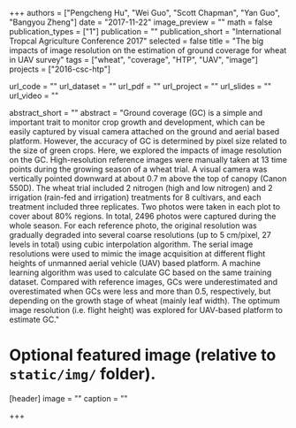 +++
authors = ["Pengcheng Hu", "Wei Guo", "Scott Chapman", "Yan Guo", "Bangyou Zheng"]
date = "2017-11-22"
image_preview = ""
math = false
publication_types = ["1"]
publication = ""
publication_short = "International Tropcal Agriculture Conference 2017"
selected = false
title = "The big impacts of image resolution on the estimation of ground coverage for wheat in UAV survey"
tags = ["wheat", "coverage", "HTP", "UAV", "image"]
projects = ["2016-csc-htp"]

url_code = ""
url_dataset = ""
url_pdf = ""
url_project = ""
url_slides = ""
url_video = ""

abstract_short = ""
abstract = "Ground coverage (GC) is a simple and important trait to monitor crop growth and development, which can be easily captured by visual camera attached on the ground and aerial based platform. However, the accuracy of GC is determined by pixel size related to the size of green crops. Here, we explored the impacts of image resolution on the GC. High-resolution reference images were manually taken at 13 time points during the growing season of a wheat trial. A visual camera was vertically pointed downward at about 0.7 m above the top of canopy (Canon 550D). The wheat trial included 2 nitrogen (high and low nitrogen) and 2 irrigation (rain-fed and irrigation) treatments for 8 cultivars, and each treatment included three replicates. Two photos were taken in each plot to cover about 80% regions. In total, 2496 photos were captured during the whole season. For each reference photo, the original resolution was gradually degraded into several coarse resolutions (up to 5 cm/pixel, 27 levels in total) using cubic interpolation algorithm. The serial image resolutions were used to mimic the image acquisition at different flight heights of unmanned aerial vehicle (UAV) based platform. A machine learning algorithm was used to calculate GC based on the same training dataset. Compared with reference images, GCs were underestimated and overestimated when GCs were less and more than 0.5, respectively, but depending on the growth stage of wheat (mainly leaf width). The optimum image resolution (i.e. flight height) was explored for UAV-based platform to estimate GC."


# Optional featured image (relative to `static/img/` folder).
[header]
image = ""
caption = ""

+++
